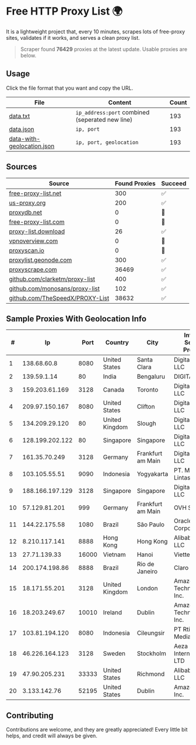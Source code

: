 
# Free HTTP Proxy List 🌍

It is a lightweight project that, every 10 minutes, scrapes lots of free-proxy sites, validates if it works, and serves a clean proxy list.


> Scraper found **76429** proxies at the latest update. Usable proxies are below.

## Usage

Click the file format that you want and copy the URL.


|File|Content|Count|
|----|-------|-----|
|[data.txt](https://raw.githubusercontent.com/themiralay/Proxy-List-World/master/data.txt)|`ip_address:port` combined (seperated new line)|193|
|[data.json](https://raw.githubusercontent.com/themiralay/Proxy-List-World/master/data.json)|`ip, port`|193|
|[data-with-geolocation.json](https://raw.githubusercontent.com/themiralay/Proxy-List-World/master/data-with-geolocation.json)|`ip, port, geolocation`|193|

## Sources

|Source|Found Proxies|Succeed|
|------|-------------|-------|
|[free-proxy-list.net](https://free-proxy-list.net)|300|✅|
|[us-proxy.org](https://www.us-proxy.org)|200|✅|
|[proxydb.net](http://proxydb.net)|0|🚫|
|[free-proxy-list.com](https://free-proxy-list.com/?page=&port=&type%5B%5D=http&type%5B%5D=https&up_time=0&search=Search)|0|🚫|
|[proxy-list.download](https://www.proxy-list.download/HTTP)|26|✅|
|[vpnoverview.com](https://vpnoverview.com/privacy/anonymous-browsing/free-proxy-servers)|0|🚫|
|[proxyscan.io](https://www.proxyscan.io)|0|🚫|
|[proxylist.geonode.com](https://proxylist.geonode.com/api/proxy-list?limit=300&page=1&sort_by=lastChecked&sort_type=desc&protocols=http,https)|300|✅|
|[proxyscrape.com](https://api.proxyscrape.com/v2/?request=displayproxies&protocol=http&timeout=10000&country=all&ssl=all&anonymity=all)|36469|✅|
|[github.com/clarketm/proxy-list](https://raw.githubusercontent.com/clarketm/proxy-list/master/proxy-list-raw.txt)|400|✅|
|[github.com/monosans/proxy-list](https://raw.githubusercontent.com/monosans/proxy-list/main/proxies/http.txt)|102|✅|
|[github.com/TheSpeedX/PROXY-List](https://raw.githubusercontent.com/TheSpeedX/PROXY-List/master/http.txt)|38632|✅|


## Sample Proxies With Geolocation Info

|#|Ip|Port|Country|City|Internet Service Provider|
|-|--|----|-------|----|-------------------------|
|1|138.68.60.8|8080|United States|Santa Clara|DigitalOcean, LLC|
|2|139.59.1.14|80|India|Bengaluru|DIGITALOCEAN|
|3|159.203.61.169|3128|Canada|Toronto|DigitalOcean, LLC|
|4|209.97.150.167|8080|United States|Clifton|DigitalOcean, LLC|
|5|134.209.29.120|80|United Kingdom|Slough|DigitalOcean, LLC|
|6|128.199.202.122|80|Singapore|Singapore|DigitalOcean, LLC|
|7|161.35.70.249|3128|Germany|Frankfurt am Main|DigitalOcean, LLC|
|8|103.105.55.51|9090|Indonesia|Yogyakarta|PT. Mega Artha Lintas Data|
|9|188.166.197.129|3128|Singapore|Singapore|DigitalOcean, LLC|
|10|57.129.81.201|999|Germany|Frankfurt am Main|OVH SAS|
|11|144.22.175.58|1080|Brazil|São Paulo|Oracle Corporation|
|12|8.210.117.141|8888|Hong Kong|Hong Kong|Alibaba.com LLC|
|13|27.71.139.33|16000|Vietnam|Hanoi|Viettel Group|
|14|200.174.198.86|8888|Brazil|Rio de Janeiro|Claro S.A|
|15|18.171.55.201|3128|United Kingdom|London|Amazon Technologies Inc.|
|16|18.203.249.67|10010|Ireland|Dublin|Amazon Technologies Inc.|
|17|103.81.194.120|8080|Indonesia|Cileungsir|PT Rtiga Global Media|
|18|46.226.164.123|3128|Sweden|Stockholm|Aeza International LTD|
|19|47.90.205.231|33333|United States|Richmond|Alibaba.com LLC|
|20|3.133.142.76|52195|United States|Dublin|Amazon.com, Inc.|



## Contributing

Contributions are welcome, and they are greatly appreciated! Every
little bit helps, and credit will always be given.

